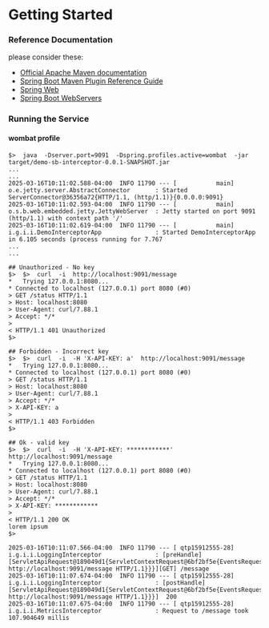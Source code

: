 # Getting Started

### Reference Documentation
please consider these:

* [Official Apache Maven documentation](https://maven.apache.org/guides/index.html)
* [Spring Boot Maven Plugin Reference Guide](https://docs.spring.io/spring-boot/docs/2.3.0.RELEASE/maven-plugin/reference/html/)
* [Spring Web](https://docs.spring.io/spring-boot/reference/web/servlet.html)
* [Spring Boot WebServers](https://docs.spring.io/spring-boot/how-to/webserver.html)

### Running the Service

#### wombat profile
```
$>  java  -Dserver.port=9091  -Dspring.profiles.active=wombat  -jar target/demo-sb-interceptor-0.0.1-SNAPSHOT.jar
...
...
2025-03-16T10:11:02.588-04:00  INFO 11790 --- [           main] o.e.jetty.server.AbstractConnector       : Started ServerConnector@36356a72{HTTP/1.1, (http/1.1)}{0.0.0.0:9091}
2025-03-16T10:11:02.593-04:00  INFO 11790 --- [           main] o.s.b.web.embedded.jetty.JettyWebServer  : Jetty started on port 9091 (http/1.1) with context path '/'
2025-03-16T10:11:02.619-04:00  INFO 11790 --- [           main] i.g.i.i.DemoInterceptorApp               : Started DemoInterceptorApp in 6.105 seconds (process running for 7.767
...
...
```

```
## Unauthorized - No key
$>  $>  curl  -i  http://localhost:9091/message
*   Trying 127.0.0.1:8080...
* Connected to localhost (127.0.0.1) port 8080 (#0)
> GET /status HTTP/1.1
> Host: localhost:8080
> User-Agent: curl/7.88.1
> Accept: */*
> 
< HTTP/1.1 401 Unauthorized
$>
```

```
## Forbidden - Incorrect key
$>  $>  curl  -i  -H 'X-API-KEY: a'  http://localhost:9091/message
*   Trying 127.0.0.1:8080...
* Connected to localhost (127.0.0.1) port 8080 (#0)
> GET /status HTTP/1.1
> Host: localhost:8080
> User-Agent: curl/7.88.1
> Accept: */*
> X-API-KEY: a
> 
< HTTP/1.1 403 Forbidden
$>
```

```
## Ok - valid key
$>  $>  curl  -i  -H 'X-API-KEY: ************' http://localhost:9091/message
*   Trying 127.0.0.1:8080...
* Connected to localhost (127.0.0.1) port 8080 (#0)
> GET /status HTTP/1.1
> Host: localhost:8080
> User-Agent: curl/7.88.1
> Accept: */*
> X-API-KEY: ************
> 
< HTTP/1.1 200 OK
lorem ipsum
$>
```

```
2025-03-16T10:11:07.566-04:00  INFO 11790 --- [ qtp15912555-28] i.g.i.i.LoggingInterceptor               : [preHandle][ServletApiRequest@189049d1{ServletContextRequest@6bf2bf5e{EventsRequest@1ea30301{GET@6d041c1e http://localhost:9091/message HTTP/1.1}}}][GET] /message
2025-03-16T10:11:07.674-04:00  INFO 11790 --- [ qtp15912555-28] i.g.i.i.LoggingInterceptor               : [postHandle][ServletApiRequest@189049d1{ServletContextRequest@6bf2bf5e{EventsRequest@1ea30301{GET@6d041c1e http://localhost:9091/message HTTP/1.1}}}]  200
2025-03-16T10:11:07.675-04:00  INFO 11790 --- [ qtp15912555-28] i.g.i.i.MetricsInterceptor               : Request to /message took 107.904649 millis

```


